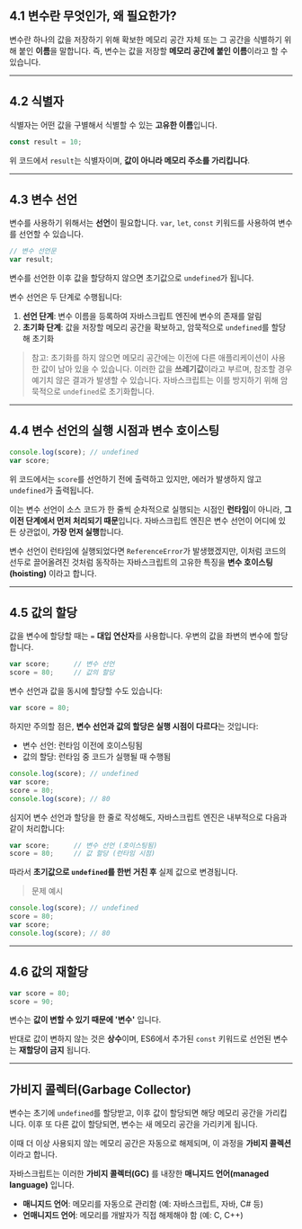 ## 4.1 변수란 무엇인가, 왜 필요한가?

변수란 하나의 값을 저장하기 위해 확보한 메모리 공간 자체 또는 그 공간을 식별하기 위해 붙인 **이름**을 말합니다. 즉, 변수는 값을 저장할 **메모리 공간에 붙인 이름**이라고 할 수 있습니다.

---

## 4.2 식별자

식별자는 어떤 값을 구별해서 식별할 수 있는 **고유한 이름**입니다.

```javascript
const result = 10;
```

위 코드에서 `result`는 식별자이며, **값이 아니라 메모리 주소를 가리킵니다**.

---

## 4.3 변수 선언

변수를 사용하기 위해서는 **선언**이 필요합니다. `var`, `let`, `const` 키워드를 사용하여 변수를 선언할 수 있습니다.

```javascript
// 변수 선언문
var result;
```

변수를 선언한 이후 값을 할당하지 않으면 초기값으로 `undefined`가 됩니다.

변수 선언은 두 단계로 수행됩니다:

1. **선언 단계**: 변수 이름을 등록하여 자바스크립트 엔진에 변수의 존재를 알림
2. **초기화 단계**: 값을 저장할 메모리 공간을 확보하고, 암묵적으로 `undefined`를 할당해 초기화

> 참고: 초기화를 하지 않으면 메모리 공간에는 이전에 다른 애플리케이션이 사용한 값이 남아 있을 수 있습니다. 이러한 값을 **쓰레기값**이라고 부르며, 참조할 경우 예기치 않은 결과가 발생할 수 있습니다. 자바스크립트는 이를 방지하기 위해 암묵적으로 `undefined`로 초기화합니다.

---

## 4.4 변수 선언의 실행 시점과 변수 호이스팅

```javascript
console.log(score); // undefined
var score;
```

위 코드에서는 `score`를 선언하기 전에 출력하고 있지만, 에러가 발생하지 않고 `undefined`가 출력됩니다.

이는 변수 선언이 소스 코드가 한 줄씩 순차적으로 실행되는 시점인 **런타임**이 아니라, **그 이전 단계에서 먼저 처리되기 때문**입니다. 자바스크립트 엔진은 변수 선언이 어디에 있든 상관없이, **가장 먼저 실행**합니다.

변수 선언이 런타임에 실행되었다면 `ReferenceError`가 발생했겠지만, 이처럼 코드의 선두로 끌어올려진 것처럼 동작하는 자바스크립트의 고유한 특징을 **변수 호이스팅(hoisting)** 이라고 합니다.

---

## 4.5 값의 할당

값을 변수에 할당할 때는 `=` **대입 연산자**를 사용합니다. 우변의 값을 좌변의 변수에 할당합니다.

```javascript
var score;      // 변수 선언
score = 80;     // 값의 할당
```

변수 선언과 값을 동시에 할당할 수도 있습니다:

```javascript
var score = 80;
```

하지만 주의할 점은, **변수 선언과 값의 할당은 실행 시점이 다르다**는 것입니다:

- 변수 선언: 런타임 이전에 호이스팅됨
- 값의 할당: 런타임 중 코드가 실행될 때 수행됨

```javascript
console.log(score); // undefined
var score;
score = 80;
console.log(score); // 80
```

심지어 변수 선언과 할당을 한 줄로 작성해도, 자바스크립트 엔진은 내부적으로 다음과 같이 처리합니다:

```javascript
var score;      // 변수 선언 (호이스팅됨)
score = 80;     // 값 할당 (런타임 시점)
```

따라서 **초기값으로 `undefined`를 한번 거친 후** 실제 값으로 변경됩니다.

> 문제 예시

```javascript
console.log(score); // undefined
score = 80;
var score;
console.log(score); // 80
```

---

## 4.6 값의 재할당

```javascript
var score = 80;
score = 90;
```

변수는 **값이 변할 수 있기 때문에 '변수'** 입니다.

반대로 값이 변하지 않는 것은 **상수**이며, ES6에서 추가된 `const` 키워드로 선언된 변수는 **재할당이 금지** 됩니다.

---

## 가비지 콜렉터(Garbage Collector)

변수는 초기에 `undefined`를 할당받고, 이후 값이 할당되면 해당 메모리 공간을 가리킵니다. 이후 또 다른 값이 할당되면, 변수는 새 메모리 공간을 가리키게 됩니다.

이때 더 이상 사용되지 않는 메모리 공간은 자동으로 해제되며, 이 과정을 **가비지 콜렉션**이라고 합니다.

자바스크립트는 이러한 **가비지 콜렉터(GC)** 를 내장한 **매니지드 언어(managed language)** 입니다.

- **매니지드 언어**: 메모리를 자동으로 관리함 (예: 자바스크립트, 자바, C# 등)
- **언매니지드 언어**: 메모리를 개발자가 직접 해제해야 함 (예: C, C++)